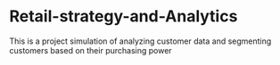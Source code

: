 # Retail-strategy-and-Analytics
This is a project simulation of analyzing customer data and segmenting customers based on their purchasing power
